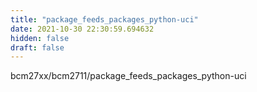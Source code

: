 ```yaml
---
title: "package_feeds_packages_python-uci"
date: 2021-10-30 22:30:59.694632
hidden: false
draft: false
---
```


bcm27xx/bcm2711/package_feeds_packages_python-uci


